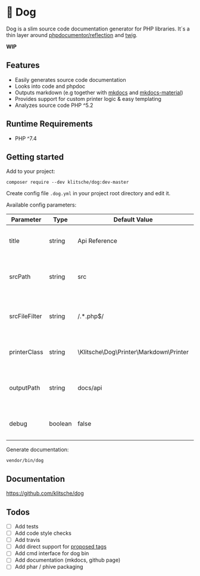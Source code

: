 # 🐶 Dog

Dog is a slim source code documentation generator for PHP libraries.
It´s a thin layer around [phpdocumentor/reflection](https://github.com/phpDocumentor/reflection) and [twig](https://github.com/twigphp/Twig).

**WIP**

## Features

* Easily generates source code documentation
* Looks into code and phpdoc
* Outputs markdown (e.g together with [mkdocs](https://www.mkdocs.org/) and [mkdocs-material](https://github.com/squidfunk/mkdocs-material))
* Provides support for custom printer logic & easy templating
* Analyzes source code PHP ^5.2

## Runtime Requirements

* PHP ^7.4

## Getting started

Add to your project:

    composer require --dev klitsche/dog:dev-master
    
Create config file `.dog.yml` in your project root directory and edit it.

Available config parameters:

Parameter     | Type    | Default Value                          | Description
---           | ---     | ---                                    | ---
title         | string  | Api Reference                          | Title of you project, usable in templates
srcPath       | string  | src                                    | Relative or absolute path to source directory
srcFileFilter | string  | /.*\.php$/                             | Regular expression to filter paths and files.
printerClass  | string  | \Klitsche\Dog\Printer\Markdown\Printer | FQCN for template printer class
outputPath    | string  | docs/api                               | Relative or absolute path to output directory
debug         | boolean | false                                  | enable / disable debug mode

Generate documentation:

    vendor/bin/dog

## Documentation

https://github.com/klitsche/dog

## Todos

* [ ] Add tests
* [ ] Add code style checks
* [ ] Add travis
* [ ] Add direct support for [proposed tags](https://github.com/phpDocumentor/fig-standards/blob/master/proposed/phpdoc-tags.md)
* [ ] Add cmd interface for dog bin
* [ ] Add documentation (mkdocs, github page)
* [ ] Add phar / phive packaging